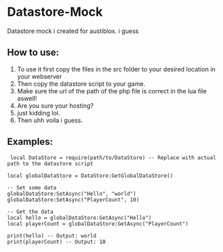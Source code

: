 # Datastore-Mock
Datastore mock i created for austiblox. i guess


## How to use:
1. To use it first copy the files in the src folder to your desired location in your webserver
2. Then copy the datastore script to your game.
3. Make sure the url of the path of the php file is correct in the lua file aswell!
4. Are you sure your hosting?
5. just kidding lol.
6. Then uhh voila i guess.

## Examples:
 ```
  local DataStore = require(path/to/DataStore) -- Replace with actual path to the datastore script

local globalDataStore = DataStore:GetGlobalDataStore()

-- Set some data
globalDataStore:SetAsync("Hello", "world")
globalDataStore:SetAsync("PlayerCount", 10)

-- Get the data
local hello = globalDataStore:GetAsync("Hello")
local playerCount = globalDataStore:GetAsync("PlayerCount")

print(hello) -- Output: world
print(playerCount) -- Output: 10
 ```
